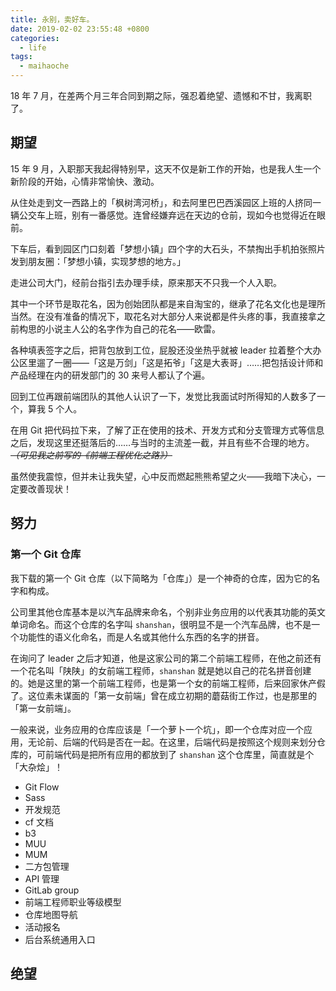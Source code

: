 ```yaml
---
title: 永别，卖好车。
date: 2019-02-02 23:55:48 +0800
categories:
  - life
tags:
  - maihaoche
---
```


18 年 7 月，在差两个月三年合同到期之际，强忍着绝望、遗憾和不甘，我离职了。

## 期望

15 年 9 月，入职那天我起得特别早，这天不仅是新工作的开始，也是我人生一个新阶段的开始，心情非常愉快、激动。

从住处走到文一西路上的「枫树湾河桥」，和去阿里巴巴西溪园区上班的人挤同一辆公交车上班，别有一番感觉。连曾经嫌弃远在天边的仓前，现如今也觉得近在眼前。

下车后，看到园区门口刻着「梦想小镇」四个字的大石头，不禁掏出手机拍张照片发到朋友圈：「梦想小镇，实现梦想的地方。」

走进公司大门，经前台指引去办理手续，原来那天不只我一个人入职。

其中一个环节是取花名，因为创始团队都是来自淘宝的，继承了花名文化也是理所当然。在没有准备的情况下，取花名对大部分人来说都是件头疼的事，我直接拿之前构思的小说主人公的名字作为自己的花名——欧雷。

各种填表签字之后，把背包放到工位，屁股还没坐热乎就被 leader 拉着整个大办公区里遛了一圈——「这是万剑」「这是拓爷」「这是大表哥」……把包括设计师和产品经理在内的研发部门的 30 来号人都认了个遍。

回到工位再跟前端团队的其他人认识了一下，发觉比我面试时所得知的人数多了一个，算我 5 个人。

在用 Git 把代码拉下来，了解了正在使用的技术、开发方式和分支管理方式等信息之后，发现这里还挺落后的……与当时的主流差一截，并且有些不合理的地方。*~~（可见我之前写的《前端工程优化之路》）~~*

虽然使我震惊，但并未让我失望，心中反而燃起熊熊希望之火——我暗下决心，一定要改善现状！

## 努力

### 第一个 Git 仓库

我下载的第一个 Git 仓库（以下简略为「仓库」）是一个神奇的仓库，因为它的名字和构成。

公司里其他仓库基本是以汽车品牌来命名，个别非业务应用的以代表其功能的英文单词命名。而这个仓库的名字叫 `shanshan`，很明显不是一个汽车品牌，也不是一个功能性的语义化命名，而是人名或其他什么东西的名字的拼音。

在询问了 leader 之后才知道，他是这家公司的第二个前端工程师，在他之前还有一个花名叫「陕陕」的女前端工程师，`shanshan` 就是她以自己的花名拼音创建的。她是这里的第一个前端工程师，也是第一个女的前端工程师，后来回家休产假了。这位素未谋面的「第一女前端」曾在成立初期的蘑菇街工作过，也是那里的「第一女前端」。

一般来说，业务应用的仓库应该是「一个萝卜一个坑」，即一个仓库对应一个应用，无论前、后端的代码是否在一起。在这里，后端代码是按照这个规则来划分仓库的，可前端代码是把所有应用的都放到了 `shanshan` 这个仓库里，简直就是个「大杂烩」！



* Git Flow
* Sass
* 开发规范
* cf 文档
* b3
* MUU
* MUM
* 二方包管理
* API 管理
* GitLab group
* 前端工程师职业等级模型
* 仓库地图导航
* 活动报名
* 后台系统通用入口



## 绝望
